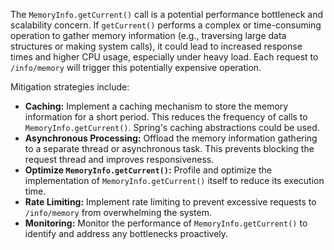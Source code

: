 The `MemoryInfo.getCurrent()` call is a potential performance bottleneck and scalability concern. If `getCurrent()` performs a complex or time-consuming operation to gather memory information (e.g., traversing large data structures or making system calls), it could lead to increased response times and higher CPU usage, especially under heavy load.  Each request to `/info/memory` will trigger this potentially expensive operation.

Mitigation strategies include:

*   **Caching:** Implement a caching mechanism to store the memory information for a short period. This reduces the frequency of calls to `MemoryInfo.getCurrent()`.  Spring's caching abstractions could be used.
*   **Asynchronous Processing:** Offload the memory information gathering to a separate thread or asynchronous task. This prevents blocking the request thread and improves responsiveness.
*   **Optimize `MemoryInfo.getCurrent()`:** Profile and optimize the implementation of `MemoryInfo.getCurrent()` itself to reduce its execution time.
*   **Rate Limiting:** Implement rate limiting to prevent excessive requests to `/info/memory` from overwhelming the system.
*   **Monitoring:** Monitor the performance of `MemoryInfo.getCurrent()` to identify and address any bottlenecks proactively.